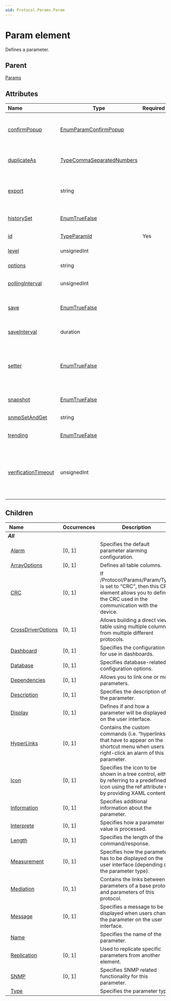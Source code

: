 ```yaml
---
uid: Protocol.Params.Param
---
```


# Param element

Defines a parameter.

## Parent

[Params](xref:Protocol.Params)

## Attributes

|Name&nbsp;&nbsp;&nbsp;&nbsp;&nbsp;&nbsp;&nbsp;&nbsp;&nbsp;&nbsp;&nbsp;&nbsp;&nbsp;&nbsp;&nbsp;&nbsp;&nbsp;&nbsp;&nbsp;&nbsp;&nbsp;&nbsp;&nbsp;&nbsp;|Type|Required|Description|
|--- |--- |--- |--- |
|[confirmPopup](xref:Protocol.Params.Param-confirmPopup)|[EnumParamConfirmPopup](xref:Protocol-EnumParamConfirmPopup)||Overrides the "*Never ask for confirmation after setting parameter value*" setting in DataMiner Cube.|
|[duplicateAs](xref:Protocol.Params.Param-duplicateAs)|[TypeCommaSeparatedNumbers](xref:Protocol-TypeCommaSeparatedNumbers)||Takes the value of another parameter and displays it in a column of a view table.|
|[export](xref:Protocol.Params.Param-export)|string||Allows exporting a parameter to an exported protocol used by a dynamic virtual element (DVE).|
|[historySet](xref:Protocol.Params.Param-historySet)|[EnumTrueFalse](xref:Protocol-EnumTrueFalse)||Specifies that this parameter is a history set parameter.|
|[id](xref:Protocol.Params.Param-id)|[TypeParamId](xref:Protocol-TypeParamId)|Yes|Specifies the ID of the parameter.|
|[level](xref:Protocol.Params.Param-level)|unsignedInt||Specifies the security level of this parameter.|
|[options](xref:Protocol.Params.Param-options)|string||Specifies the options applied to this parameter.|
|[pollingInterval](xref:Protocol.Params.Param-pollingInterval)|unsignedInt||Specifies the polling interval (ms) as a hint for the real-time trend graph.|
|[save](xref:Protocol.Params.Param-save)|[EnumTrueFalse](xref:Protocol-EnumTrueFalse)||Specifies whether the parameter has to be saved each time its value changes.|
|[saveInterval](xref:Protocol.Params.Param-saveInterval)|duration||Specifies that only one save operation must be executed per interval.|
|[setter](xref:Protocol.Params.Param-setter)|[EnumTrueFalse](xref:Protocol-EnumTrueFalse)||Specifies whether the value of the write parameter will be copied to the corresponding read parameter (with­out the need to add a trigger or an action).|
|[snapshot](xref:Protocol.Params.Param-snapshot)|[EnumTrueFalse](xref:Protocol-EnumTrueFalse)||Specifies the offload of snapshots of a parameter to the central database.|
|[snmpSetAndGet](xref:Protocol.Params.Param-snmpSetAndGet)|string||Performs a set and get on a "write" parameter.|
|[trending](xref:Protocol.Params.Param-trending)|[EnumTrueFalse](xref:Protocol-EnumTrueFalse)||Specifies whether the parameter supports trending.|
|[verificationTimeout](xref:Protocol.Params.Param-verificationTimeout)|unsignedInt||Overrides the default verification timeout (or the verification timeout value set in MaintenanceSettings.xml) for this parameter with the specified value (in milliseconds).|

## Children

|Name&nbsp;&nbsp;&nbsp;&nbsp;&nbsp;&nbsp;&nbsp;&nbsp;&nbsp;&nbsp;&nbsp;&nbsp;&nbsp;&nbsp;&nbsp;&nbsp;&nbsp;&nbsp;&nbsp;&nbsp;&nbsp;&nbsp;&nbsp;&nbsp;|Occurrences|Description|
|--- |--- |--- |
|***All***|||
|&nbsp;&nbsp;[Alarm](xref:Protocol.Params.Param.Alarm)|[0, 1]|Specifies the default parameter alarming configuration.|
|&nbsp;&nbsp;[ArrayOptions](xref:Protocol.Params.Param.ArrayOptions)|[0, 1]|Defines all table columns.|
|&nbsp;&nbsp;[CRC](xref:Protocol.Params.Param.CRC)|[0, 1]|If /Protocol/Params/Param/Type is set to “CRC”, then this CRC element allows you to define the CRC used in the communication with the device.|
|&nbsp;&nbsp;[CrossDriverOptions](xref:Protocol.Params.Param.CrossDriverOptions)|[0, 1]|Allows building a direct view table using multiple columns from multiple different protocols.|
|&nbsp;&nbsp;[Dashboard](xref:Protocol.Params.Param.Dashboard)|[0, 1]|Specifies the configuration for use in dashboards.|
|&nbsp;&nbsp;[Database](xref:Protocol.Params.Param.Database)|[0, 1]|Specifies database-related configuration options.|
|&nbsp;&nbsp;[Dependencies](xref:Protocol.Params.Param.Dependencies)|[0, 1]|Allows you to link one or more parameters.|
|&nbsp;&nbsp;[Description](xref:Protocol.Params.Param.Description)|[0, 1]|Specifies the description of the parameter.|
|&nbsp;&nbsp;[Display](xref:Protocol.Params.Param.Display)|[0, 1]|Defines if and how a parameter will be displayed on the user interface.|
|&nbsp;&nbsp;[HyperLinks](xref:Protocol.Params.Param.HyperLinks)|[0, 1]|Contains the custom commands (i.e. “hyperlinks”) that have to appear on the shortcut menu when users right-click an alarm of this parameter.|
|&nbsp;&nbsp;[Icon](xref:Protocol.Params.Param.Icon)|[0, 1]|Specifies the icon to be shown in a tree control, either by referring to a predefined icon using the ref attribute or by providing XAML content.|
|&nbsp;&nbsp;[Information](xref:Protocol.Params.Param.Information)|[0, 1]|Specifies additional information about the parameter.|
|&nbsp;&nbsp;[Interprete](xref:Protocol.Params.Param.Interprete)|[0, 1]|Specifies how a parameter value is processed.|
|&nbsp;&nbsp;[Length](xref:Protocol.Params.Param.Length)|[0, 1]|Specifies the length of the command/response.|
|&nbsp;&nbsp;[Measurement](xref:Protocol.Params.Param.Measurement)|[0, 1]|Specifies how the parameter has to be displayed on the user interface (depending on the parameter type).|
|&nbsp;&nbsp;[Mediation](xref:Protocol.Params.Param.Mediation)|[0, 1]|Contains the links between parameters of a base protocol and parameters of this protocol.|
|&nbsp;&nbsp;[Message](xref:Protocol.Params.Param.Message)|[0, 1]|Specifies a message to be displayed when users change the parameter on the user interface.|
|&nbsp;&nbsp;[Name](xref:Protocol.Params.Param.Name)||Specifies the name of the parameter.|
|&nbsp;&nbsp;[Replication](xref:Protocol.Params.Param.Replication)|[0, 1]|Used to replicate specific parameters from another element.|
|&nbsp;&nbsp;[SNMP](xref:Protocol.Params.Param.SNMP)|[0, 1]|Specifies SNMP related functionality for this parameter.|
|&nbsp;&nbsp;[Type](xref:Protocol.Params.Param.Type)||Specifies the parameter type.|
